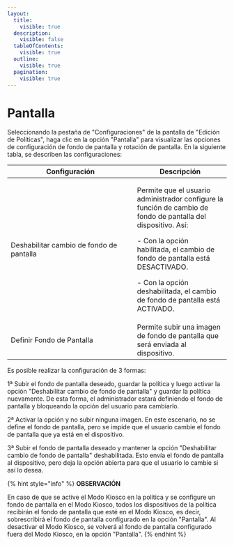 ```yaml
---
layout:
  title:
    visible: true
  description:
    visible: false
  tableOfContents:
    visible: true
  outline:
    visible: true
  pagination:
    visible: true
---
```


# Pantalla

Seleccionando la pestaña de "Configuraciones" de la pantalla de "Edición de Políticas", haga clic en la opción "Pantalla" para visualizar las opciones de configuración de fondo de pantalla y rotación de pantalla. En la siguiente tabla, se describen las configuraciones:

<table><thead><tr><th width="274">Configuración</th><th>Descripción</th></tr></thead><tbody><tr><td>Deshabilitar cambio de fondo de pantalla</td><td><p>Permite que el usuario administrador configure la función de cambio de fondo de pantalla del dispositivo. Así: </p><p>- Con la opción habilitada, el cambio de fondo de pantalla está DESACTIVADO. </p><p>- Con la opción deshabilitada, el cambio de fondo de pantalla está ACTIVADO.</p></td></tr><tr><td>Definir Fondo de Pantalla</td><td>Permite subir una imagen de fondo de pantalla que será enviada al dispositivo.</td></tr></tbody></table>

Es posible realizar la configuración de 3 formas:&#x20;

1ª Subir el fondo de pantalla deseado, guardar la política y luego activar la opción "Deshabilitar cambio de fondo de pantalla" y guardar la política nuevamente. De esta forma, el administrador estará definiendo el fondo de pantalla y bloqueando la opción del usuario para cambiarlo.&#x20;

2ª Activar la opción y no subir ninguna imagen. En este escenario, no se define el fondo de pantalla, pero se impide que el usuario cambie el fondo de pantalla que ya está en el dispositivo.&#x20;

3ª Subir el fondo de pantalla deseado y mantener la opción "Deshabilitar cambio de fondo de pantalla" deshabilitada. Esto envía el fondo de pantalla al dispositivo, pero deja la opción abierta para que el usuario lo cambie si así lo desea.

{% hint style="info" %}
**OBSERVACIÓN**&#x20;

En caso de que se active el Modo Kiosco en la política y se configure un fondo de pantalla en el Modo Kiosco, todos los dispositivos de la política recibirán el fondo de pantalla que esté en el Modo Kiosco, es decir, sobrescribirá el fondo de pantalla configurado en la opción "Pantalla". Al desactivar el Modo Kiosco, se volverá al fondo de pantalla configurado fuera del Modo Kiosco, en la opción "Pantalla".
{% endhint %}
